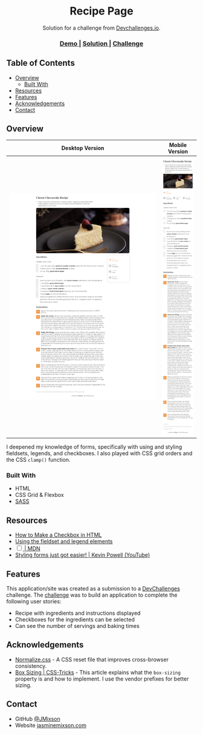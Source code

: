 <!-- Please update value in the {}  -->

<h1 align="center">Recipe Page</h1>

<div align="center">
   Solution for a challenge from  <a href="http://devchallenges.io" target="_blank">Devchallenges.io</a>.
</div>

<div align="center">
  <h3>
    <a href="https://jmixson-recipe-page.netlify.app/">
      Demo
    </a>
    <span> | </span>
    <a href="https://devchallenges.io/solutions/gfn5BDuxdbDnLd319Y8c">
      Solution
    </a>
    <span> | </span>
    <a href="https://devchallenges.io/challenges/OEKdUZ6xs0h99C38XVht">
      Challenge
    </a>
  </h3>
</div>

<!-- TABLE OF CONTENTS -->

## Table of Contents

- [Overview](#overview)
  - [Built With](#built-with)
- [Resources](#resources)
- [Features](#features)
- [Acknowledgements](#acknowledgements)
- [Contact](#contact)

<!-- OVERVIEW -->

## Overview

|          Desktop Version           |          Mobile Version          |
| :--------------------------------: | :------------------------------: |
| ![desktop screenshot](desktop.png) | ![mobile screenshot](mobile.png) |

I deepened my knowledge of forms, specifically with using and styling fieldsets, legends, and checkboxes. I also played with CSS grid orders and the CSS `clamp()` function.

### Built With

- HTML
- CSS Grid & Flexbox
- [SASS](https://sass-lang.com/)

## Resources

- [How to Make a Checkbox in HTML](https://blog.hubspot.com/website/html-checkbox)
- [Using the fieldset and legend elements](https://accessibility.blog.gov.uk/2016/07/22/using-the-fieldset-and-legend-elements/)
- [<input type="checkbox"> | MDN](https://developer.mozilla.org/en-US/docs/Web/HTML/Element/input/checkbox)
- [Styling forms just got easier! | Kevin Powell (YouTube)](https://www.youtube.com/watch?v=MRahw3qnRBQ&list=WL&index=9)

## Features

This application/site was created as a submission to a [DevChallenges](https://devchallenges.io/challenges) challenge. The [challenge](https://devchallenges.io/challenges/TtUjDt19eIHxNQ4n5jps) was to build an application to complete the following user stories:

- Recipe with ingredients and instructions displayed
- Checkboxes for the ingredients can be selected
- Can see the number of servings and baking times

## Acknowledgements

- [Normalize.css](https://necolas.github.io/normalize.css/) - A CSS reset file that improves cross-browser consistency.
- [Box Sizing | CSS-Tricks](https://css-tricks.com/box-sizing/) - This article explains what the `box-sizing` property is and how to implement. I use the vendor prefixes for better sizing.

## Contact

- GitHub [@JMixson](https://github.com/jmixson)
- Website [jasminemixson.com](https://jasminemixson.com)
